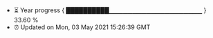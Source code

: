 - ⏳ Year progress { ██████████▁▁▁▁▁▁▁▁▁▁▁▁▁▁▁▁▁▁▁▁ } 33.60 %
- ⏰ Updated on Mon, 03 May 2021 15:26:39 GMT

